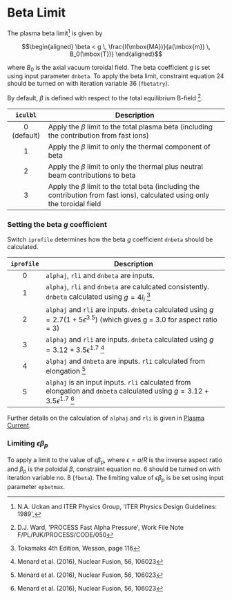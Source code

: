 # Beta Limit

The plasma beta limit[^1] is given by 

$$\begin{aligned}
\beta < g \, \frac{I(\mbox{MA})}{a(\mbox{m}) \, B_0(\mbox{T})}
\end{aligned}$$

where $B_0$ is the axial vacuum toroidal field. The beta
coefficient $g$ is set using input parameter `dnbeta`. To apply the beta limit, 
constraint equation 24 should be turned on with iteration variable 36
(`fbetatry`). 

By default, $\beta$ is defined with respect to the total equilibrium B-field [^2]. 

| `iculbl` | Description |
| :-: | - |
| 0 (default) | Apply the $\beta$ limit to the total plasma beta (including the contribution from fast ions) |
| 1 | Apply the $\beta$ limit to only the thermal component of beta |
| 2 | Apply the $\beta$ limit to only the thermal plus neutral beam contributions to beta |
| 3 | Apply the $\beta$ limit to the total beta (including the contribution from fast ions), calculated using only the toroidal field |

### Setting the beta $g$ coefficient

Switch `iprofile` determines how the beta $g$ coefficient `dnbeta` should 
be calculated.

| `iprofile` | Description |
| :-: | - |
| 0 | `alphaj`, `rli` and `dnbeta` are inputs. |
| 1 | `alphaj`, `rli` and `dnbeta` are calulcated consistently. `dnbeta` calculated using $g=4l_i$ [^3]|
| 2 | `alphaj` and `rli` are inputs. `dnbeta` calculated using $g=2.7(1+5\epsilon^{3.5})$ (which gives g = 3.0 for aspect ratio = 3) |
| 3 | `alphaj` and `rli` are inputs. `dnbeta` calculated using $g=3.12+3.5\epsilon^{1.7}$ [^4]|
| 4 | `alphaj` and `dnbeta` are inputs. `rli` calculated from elongation [^4]|
| 5 | `alphaj` is an input inputs.  `rli` calculated from elongation and `dnbeta` calculated using $g=3.12+3.5\epsilon^{1.7}$ [^4]|

Further details on the calculation of `alphaj` and `rli` is given in [Plasma Current](./plasma_current.md).

### Limiting $\epsilon\beta_p$

To apply a limit to the value of $\epsilon\beta_p$, where $\epsilon = a/R$ is
the inverse aspect ratio and $\beta_p$ is the poloidal $\beta$, constraint equation no. 6 should be 
turned on with iteration variable no. 8 (`fbeta`). The limiting value of $\epsilon\beta_p$ 
is be set using input parameter `epbetmax`.

[^1]: N.A. Uckan and ITER Physics Group, 'ITER Physics Design Guidelines: 1989',

[^2]: D.J. Ward, 'PROCESS Fast Alpha Pressure', Work File Note F/PL/PJK/PROCESS/CODE/050

[^3]: Tokamaks 4th Edition, Wesson, page 116

[^4]: Menard et al. (2016), Nuclear Fusion, 56, 106023
